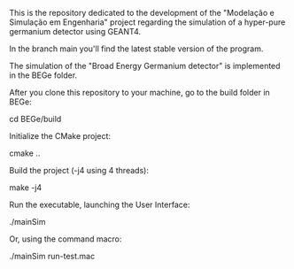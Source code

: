 This is the repository dedicated to the development of the "Modelação e Simulação em Engenharia" project regarding the simulation of a hyper-pure germanium detector using GEANT4.

In the branch main you'll find the latest stable version of the program.

The simulation of the "Broad Energy Germanium detector" is implemented in the BEGe folder.

After you clone this repository to your machine, go to the build folder in BEGe:

cd BEGe/build

Initialize the CMake project:

cmake ..

Build the project (-j4 using 4 threads):

make -j4

Run the executable, launching the User Interface:

./mainSim

Or, using the command macro:

./mainSim run-test.mac
